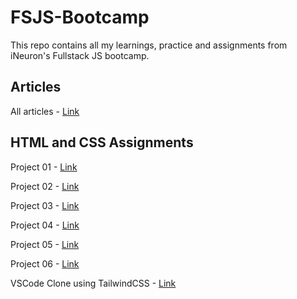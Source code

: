 # FSJS-Bootcamp
This repo contains all my learnings, practice and assignments from iNeuron's Fullstack JS bootcamp.

## Articles
All articles - [Link](./Articles/readme.md)

## HTML and CSS Assignments
Project 01 - [Link](./Projects/Project-1/Readme.md)

Project 02 - [Link](https://github.com/Junaid-Hashmi/FSJS-Bootcamp/tree/main/Projects/Project-2)

Project 03 - [Link](https://github.com/Junaid-Hashmi/FSJS-Bootcamp/tree/main/Projects/Project-3)

Project 04 - [Link](https://github.com/Junaid-Hashmi/FSJS-Bootcamp/tree/main/Projects/Project-4)

Project 05 - [Link](https://github.com/Junaid-Hashmi/FSJS-Bootcamp/tree/main/Projects/Project-5)

Project 06 - [Link](https://github.com/Junaid-Hashmi/FSJS-Bootcamp/tree/main/Projects/Project-6)

VSCode Clone using TailwindCSS - [Link](https://github.com/Junaid-Hashmi/FSJS-Bootcamp/tree/main/Projects/vscode-clone)
